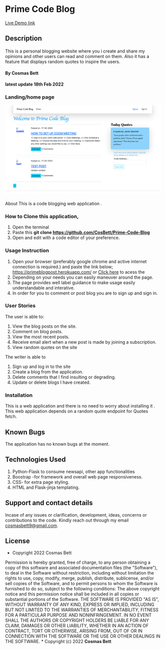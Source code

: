 # Prime Code Blog

<a href="https://primeblogpost.herokuapp.com/" > Live Demo link</a> 

## Description
#### 
This is a personal blogging website where you i create and share my opinions and other users can read and comment on them. Also it has a feature that displays random quotes to inspire the users.


#### By **Cosmas Bett**
#### latest update **18th Feb 2022**


### Landing/home page
![Homepage](./app/static/images/homepage.jpg)

#### 
About
This is a  code blogging web application .

### How to Clone this application,
 1. Open the terminal
 2. Paste this <strong> git clone https://github.com/CosBett/Prime-Code-Blog </strong>
3. Open and edit with a code editor of your preference.

### Usage Instruction
1. Open your browser (preferably google chrome and active internet connection is required.) and paste the link below; https://primeblogpost.herokuapp.com/
 or <a href="https://primeblogpost.herokuapp.com/" > Click here</a> to acess the 
2. Depending on your needs you can easily maneuver around the page.
3. The page provides well label guidance to make usage easily understandable and interative.
4. In order for you to comment or post blog you are to sign up and sign in.
  ### User Stories
  The user is able to:
1. View the blog posts on the site.
2. Comment on blog posts.
3. View the most recent posts.
4. Receive email alert when a new post is made by    joining a subscription.
5. View random quotes on the site


  The writer is able to 
1. Sign up and log in to the site  
2. Create a blog from the application.
3. Delete comments that I find insulting or degrading.
4. Update or delete blogs I have created.


### Installation
This is a web application and there is no need to worry about installing it . This web application depends on a random quote endpoint for Quotes fetch.

## Known Bugs
The application has no known bugs at the moment. 

## Technologies Used
1. Python-Flask to consume newsapi, other app functionalities
2. Boostrap -for framework and overall web page responsiveness.
3. CSS- for extra page styling. 
4. HTML and Flask-jinja templating.

## Support and contact details

Incase of any issues or clarification, development, ideas, concerns or contributions to the code.  Kindly reach out through my email cosmasbett9@gmail.com.
## License

* Copyright 2022 Cosmas Bett

Permission is hereby granted, free of charge, to any person obtaining a copy of this software and associated documentation files (the "Software"), to deal in the Software without restriction, including without limitation the rights to use, copy, modify, merge, publish, distribute, sublicense, and/or sell copies of the Software, and to permit persons to whom the Software is furnished to do so, subject to the following conditions:
The above copyright notice and this permission notice shall be included in all copies or substantial portions of the Software.
THE SOFTWARE IS PROVIDED "AS IS", WITHOUT WARRANTY OF ANY KIND, EXPRESS OR IMPLIED, INCLUDING BUT NOT LIMITED TO THE WARRANTIES OF MERCHANTABILITY, FITNESS FOR A PARTICULAR PURPOSE AND NONINFRINGEMENT. IN NO EVENT SHALL THE AUTHORS OR COPYRIGHT HOLDERS BE LIABLE FOR ANY CLAIM, DAMAGES OR OTHER LIABILITY, WHETHER IN AN ACTION OF CONTRACT, TORT OR OTHERWISE, ARISING FROM, OUT OF OR IN CONNECTION WITH THE SOFTWARE OR THE USE OR OTHER DEALINGS IN THE SOFTWARE.
*
Copyright (c) 2022 **Cosmas Bett**
  